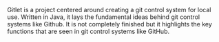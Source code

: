 Gitlet is a project centered around creating a git control system for local use. Written in Java, it lays the fundamental ideas behind git control systems like Github. It is not completely finished but it highlights the key functions that are seen in git control systems like GitHub. 
